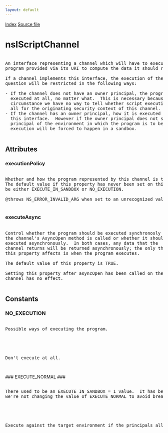 ```yaml
---
layout: default
---
```

<div id='links'><a href="../index.html">Index</a>
<a href="http://dxr.mozilla.org/mozilla-central/source/dom/base/nsIScriptChannel.idl">Source file</a>
</div>

# nsIScriptChannel #
<pre>  
An interface representing a channel which will have to execute some sort of  
program provided via its URI to compute the data it should return.  
  
If a channel implements this interface, the execution of the program in  
question will be restricted in the following ways:  
  
- If the channel does not have an owner principal, the program will not be  
  executed at all, no matter what.  This is necessary because in this  
  circumstance we have no way to tell whether script execution is allowed at  
  all for the originating security context of this channel.   
- If the channel has an owner principal, how it is executed is controlled by  
  this interface.  However if the owner principal does not subsume the  
  principal of the environment in which the program is to be executed the  
  execution will be forced to happen in a sandbox.  
  
</pre>
## Attributes ##

### executionPolicy ###
<pre>  
Whether and how the program represented by this channel is to be executed.  
The default value if this property has never been set on this channel MUST  
be either EXECUTE_IN_SANDBOX or NO_EXECUTION.  
  
@throws NS_ERROR_INVALID_ARG when set to an unrecognized value.  
  
</pre>
### executeAsync ###
<pre>  
Control whether the program should be executed synchronosly when  
the channel's AsyncOpen method is called or whether it should be  
executed asynchronously.  In both cases, any data that the  
channel returns will be returned asynchronously; the only thing  
this property affects is when the program executes.  
  
The default value of this property is TRUE.  
  
Setting this property after asyncOpen has been called on the  
channel has no effect.  
  
</pre>
## Constants ##

### NO_EXECUTION ###
<pre>  
Possible ways of executing the program.  
  
</pre><pre>  
Don't execute at all.  
  
</pre>
### EXECUTE_NORMAL ###
<pre>  
There used to be an EXECUTE_IN_SANDBOX = 1 value.  It has been removed, but  
we're not changing the value of EXECUTE_NORMAL to avoid breaking compat.  
  
</pre><pre>  
Execute against the target environment if the principals allow it.  
  
</pre>